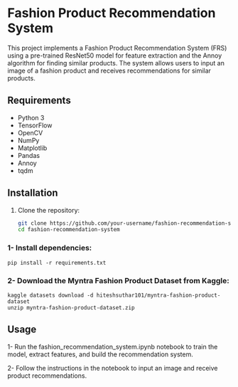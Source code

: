 # Fashion Product Recommendation System

This project implements a Fashion Product Recommendation System (FRS) using a pre-trained ResNet50 model for feature extraction and the Annoy algorithm for finding similar products. The system allows users to input an image of a fashion product and receives recommendations for similar products.

## Requirements

- Python 3
- TensorFlow
- OpenCV
- NumPy
- Matplotlib
- Pandas
- Annoy
- tqdm

## Installation

1. Clone the repository:

   ```bash
   git clone https://github.com/your-username/fashion-recommendation-system.git
   cd fashion-recommendation-system
   
### 1- Install dependencies:

   
    pip install -r requirements.txt

### 2- Download the Myntra Fashion Product Dataset from Kaggle:
 
    kaggle datasets download -d hiteshsuthar101/myntra-fashion-product-dataset
    unzip myntra-fashion-product-dataset.zip


## Usage
1- Run the fashion_recommendation_system.ipynb notebook to train the model, extract features, and build the recommendation system.

2- Follow the instructions in the notebook to input an image and receive product recommendations.
